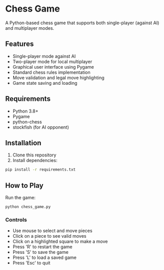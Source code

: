 # Chess Game

A Python-based chess game that supports both single-player (against AI) and multiplayer modes.

## Features
- Single-player mode against AI
- Two-player mode for local multiplayer
- Graphical user interface using Pygame
- Standard chess rules implementation
- Move validation and legal move highlighting
- Game state saving and loading

## Requirements
- Python 3.8+
- Pygame
- python-chess
- stockfish (for AI opponent)

## Installation
1. Clone this repository
2. Install dependencies:
```bash
pip install -r requirements.txt
```

## How to Play
Run the game:
```bash
python chess_game.py
```

### Controls
- Use mouse to select and move pieces
- Click on a piece to see valid moves
- Click on a highlighted square to make a move
- Press 'R' to restart the game
- Press 'S' to save the game
- Press 'L' to load a saved game
- Press 'Esc' to quit
